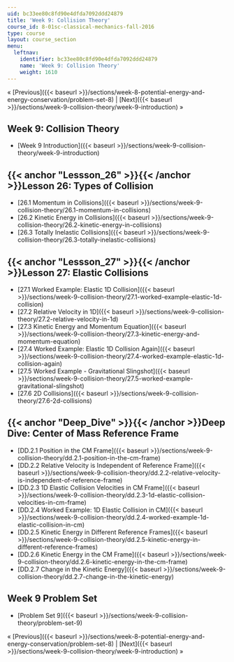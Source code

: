 ```yaml
---
uid: bc33ee80c8fd90e4dfda7092ddd24879
title: 'Week 9: Collision Theory'
course_id: 8-01sc-classical-mechanics-fall-2016
type: course
layout: course_section
menu:
  leftnav:
    identifier: bc33ee80c8fd90e4dfda7092ddd24879
    name: 'Week 9: Collision Theory'
    weight: 1610
---
```


« [Previous]({{< baseurl >}}/sections/week-8-potential-energy-and-energy-conservation/problem-set-8) | [Next]({{< baseurl >}}/sections/week-9-collision-theory/week-9-introduction) »

Week 9: Collision Theory
------------------------

*   [Week 9 Introduction]({{< baseurl >}}/sections/week-9-collision-theory/week-9-introduction)

{{< anchor "Lessson_26" >}}{{< /anchor >}}Lesson 26: Types of Collision
-----------------------------------------------------------------------

*   [26.1 Momentum in Collisions]({{< baseurl >}}/sections/week-9-collision-theory/26.1-momentum-in-collisions)
*   [26.2 Kinetic Energy in Collisions]({{< baseurl >}}/sections/week-9-collision-theory/26.2-kinetic-energy-in-collisions)
*   [26.3 Totally Inelastic Collisions]({{< baseurl >}}/sections/week-9-collision-theory/26.3-totally-inelastic-collisions)

{{< anchor "Lessson_27" >}}{{< /anchor >}}Lesson 27: Elastic Collisions
-----------------------------------------------------------------------

*   [27.1 Worked Example: Elastic 1D Collision]({{< baseurl >}}/sections/week-9-collision-theory/27.1-worked-example-elastic-1d-collision)
*   [27.2 Relative Velocity in 1D]({{< baseurl >}}/sections/week-9-collision-theory/27.2-relative-velocity-in-1d)
*   [27.3 Kinetic Energy and Momentum Equation]({{< baseurl >}}/sections/week-9-collision-theory/27.3-kinetic-energy-and-momentum-equation)
*   [27.4 Worked Example: Elastic 1D Collision Again]({{< baseurl >}}/sections/week-9-collision-theory/27.4-worked-example-elastic-1d-collision-again)
*   [27.5 Worked Example - Gravitational Slingshot]({{< baseurl >}}/sections/week-9-collision-theory/27.5-worked-example-gravitational-slingshot)
*   [27.6 2D Collisions]({{< baseurl >}}/sections/week-9-collision-theory/27.6-2d-collisions)

{{< anchor "Deep_Dive" >}}{{< /anchor >}}Deep Dive: Center of Mass Reference Frame
----------------------------------------------------------------------------------

*   [DD.2.1 Position in the CM Frame]({{< baseurl >}}/sections/week-9-collision-theory/dd.2.1-position-in-the-cm-frame)
*   [DD.2.2 Relative Velocity is Independent of Reference Frame]({{< baseurl >}}/sections/week-9-collision-theory/dd.2.2-relative-velocity-is-independent-of-reference-frame)
*   [DD.2.3 1D Elastic Collision Velocities in CM Frame]({{< baseurl >}}/sections/week-9-collision-theory/dd.2.3-1d-elastic-collision-velocities-in-cm-frame)
*   [DD.2.4 Worked Example: 1D Elastic Collision in CM]({{< baseurl >}}/sections/week-9-collision-theory/dd.2.4-worked-example-1d-elastic-collision-in-cm)
*   [DD.2.5 Kinetic Energy in Different Reference Frames]({{< baseurl >}}/sections/week-9-collision-theory/dd.2.5-kinetic-energy-in-different-reference-frames)
*   [DD.2.6 Kinetic Energy in the CM Frame]({{< baseurl >}}/sections/week-9-collision-theory/dd.2.6-kinetic-energy-in-the-cm-frame)
*   [DD.2.7 Change in the Kinetic Energy]({{< baseurl >}}/sections/week-9-collision-theory/dd.2.7-change-in-the-kinetic-energy)

Week 9 Problem Set
------------------

*   [Problem Set 9]({{< baseurl >}}/sections/week-9-collision-theory/problem-set-9)

« [Previous]({{< baseurl >}}/sections/week-8-potential-energy-and-energy-conservation/problem-set-8) | [Next]({{< baseurl >}}/sections/week-9-collision-theory/week-9-introduction) »